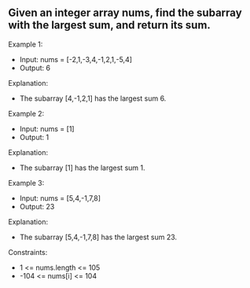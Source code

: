 ## Given an integer array nums, find the subarray with the largest sum, and return its sum.

 

Example 1:

- Input: nums = [-2,1,-3,4,-1,2,1,-5,4]
- Output: 6

Explanation:
- The subarray [4,-1,2,1] has the largest sum 6.

Example 2:

- Input: nums = [1]
- Output: 1
  
Explanation: 
- The subarray [1] has the largest sum 1.

Example 3:

- Input: nums = [5,4,-1,7,8]
- Output: 23
  
Explanation:
- The subarray [5,4,-1,7,8] has the largest sum 23.
 

Constraints:

- 1 <= nums.length <= 105
- -104 <= nums[i] <= 104
